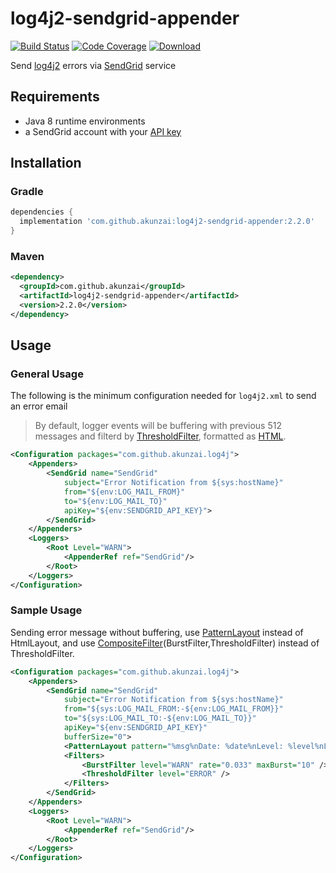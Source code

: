 # log4j2-sendgrid-appender

[![Build Status][ci-badge]][ci] [![Code Coverage][codecov-badge]][codecov] [![Download][maven-badge]][maven]

[ci]: https://github.com/akunzai/log4j2-sendgrid-appender/actions?query=workflow%3ACI
[ci-badge]: https://github.com/akunzai/log4j2-sendgrid-appender/workflows/CI/badge.svg
[codecov]: https://codecov.io/gh/akunzai/log4j2-sendgrid-appender
[codecov-badge]: https://codecov.io/gh/akunzai/log4j2-sendgrid-appender/branch/main/graph/badge.svg?token=RDIFA6DTUZ
[maven]: https://search.maven.org/artifact/com.github.akunzai/log4j2-sendgrid-appender
[maven-badge]: https://img.shields.io/maven-central/v/com.github.akunzai/log4j2-sendgrid-appender.svg

Send [log4j2](https://logging.apache.org/log4j/2.x/) errors via [SendGrid](https://sendgrid.com) service

## Requirements

- Java 8 runtime environments
- a SendGrid account with your [API key](https://app.sendgrid.com/settings/api_keys)

## Installation

### Gradle

```groovy
dependencies {
  implementation 'com.github.akunzai:log4j2-sendgrid-appender:2.2.0'
}
```

### Maven

```xml
<dependency>
  <groupId>com.github.akunzai</groupId>
  <artifactId>log4j2-sendgrid-appender</artifactId>
  <version>2.2.0</version>
</dependency>
```

## Usage

### General Usage

The following is the minimum configuration needed for `log4j2.xml` to send an error email

> By default, logger events will be buffering with previous 512 messages and filterd by [ThresholdFilter](https://logging.apache.org/log4j/2.x/manual/filters.html#ThresholdFilter), formatted as [HTML](https://logging.apache.org/log4j/2.x/manual/layouts.html#HTMLLayout).

```xml
<Configuration packages="com.github.akunzai.log4j">
    <Appenders>
        <SendGrid name="SendGrid"
            subject="Error Notification from ${sys:hostName}"
            from="${env:LOG_MAIL_FROM}"
            to="${env:LOG_MAIL_TO}"
            apiKey="${env:SENDGRID_API_KEY}">
        </SendGrid>
    </Appenders>
    <Loggers>
        <Root Level="WARN">
            <AppenderRef ref="SendGrid"/>
        </Root>
    </Loggers>
</Configuration>
```

### Sample Usage

Sending error message without buffering, use [PatternLayout](https://logging.apache.org/log4j/2.x/manual/layouts.html#PatternLayout) instead of HtmlLayout, 
and use [CompositeFilter](https://logging.apache.org/log4j/2.x/manual/filters.html#CompositeFilter)(BurstFilter,ThresholdFilter) instead of ThresholdFilter.

```xml
<Configuration packages="com.github.akunzai.log4j">
    <Appenders>
        <SendGrid name="SendGrid"
            subject="Error Notification from ${sys:hostName}"
            from="${sys:LOG_MAIL_FROM:-${env:LOG_MAIL_FROM}}"
            to="${sys:LOG_MAIL_TO:-${env:LOG_MAIL_TO}}"
            apiKey="${env:SENDGRID_API_KEY}"
            bufferSize="0">
            <PatternLayout pattern="%msg%nDate: %date%nLevel: %level%nLogger: %logger%nException: %rException%n" />
            <Filters>
                <BurstFilter level="WARN" rate="0.033" maxBurst="10" />
                <ThresholdFilter level="ERROR" />
            </Filters>
        </SendGrid>
    </Appenders>
    <Loggers>
        <Root Level="WARN">
            <AppenderRef ref="SendGrid"/>
        </Root>
    </Loggers>
</Configuration>
```
